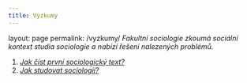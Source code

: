 ```yaml
---
title: Výzkumy
---
```

layout: page
permalink: /vyzkumy/
_Fakultní sociologie zkoumá sociální kontext studia sociologie a nabízí řešení nalezených problémů._

1. [*Jak číst první sociologický text?*](http://fakultnisociologie.cz/vyzkum/2018/07/02/jak-cist-sociologii.html)
2. [*Jak studovat sociologii?*](http://fakultnisociologie.cz/vyzkum/2018/05/06/jak-studovat-sociologii.html)

